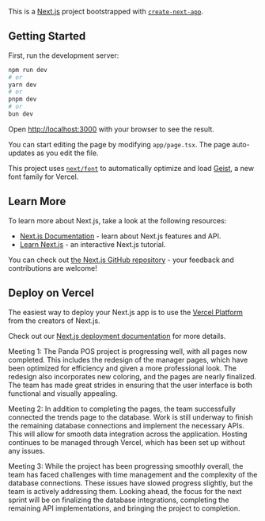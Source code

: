 This is a [Next.js](https://nextjs.org) project bootstrapped with [`create-next-app`](https://nextjs.org/docs/app/api-reference/cli/create-next-app).

## Getting Started

First, run the development server:

```bash
npm run dev
# or
yarn dev
# or
pnpm dev
# or
bun dev
```

Open [http://localhost:3000](http://localhost:3000) with your browser to see the result.

You can start editing the page by modifying `app/page.tsx`. The page auto-updates as you edit the file.

This project uses [`next/font`](https://nextjs.org/docs/app/building-your-application/optimizing/fonts) to automatically optimize and load [Geist](https://vercel.com/font), a new font family for Vercel.

## Learn More

To learn more about Next.js, take a look at the following resources:

- [Next.js Documentation](https://nextjs.org/docs) - learn about Next.js features and API.
- [Learn Next.js](https://nextjs.org/learn) - an interactive Next.js tutorial.

You can check out [the Next.js GitHub repository](https://github.com/vercel/next.js) - your feedback and contributions are welcome!

## Deploy on Vercel

The easiest way to deploy your Next.js app is to use the [Vercel Platform](https://vercel.com/new?utm_medium=default-template&filter=next.js&utm_source=create-next-app&utm_campaign=create-next-app-readme) from the creators of Next.js.

Check out our [Next.js deployment documentation](https://nextjs.org/docs/app/building-your-application/deploying) for more details.

Meeting 1:
The Panda POS project is progressing well, with all pages now completed. This includes the redesign of the manager pages, which have been optimized for efficiency and given a more professional look. The redesign also incorporates new coloring, and the pages are nearly finalized. The team has made great strides in ensuring that the user interface is both functional and visually appealing.

Meeting 2:
In addition to completing the pages, the team successfully connected the trends page to the database. Work is still underway to finish the remaining database connections and implement the necessary APIs. This will allow for smooth data integration across the application. Hosting continues to be managed through Vercel, which has been set up without any issues.

Meeting 3:
While the project has been progressing smoothly overall, the team has faced challenges with time management and the complexity of the database connections. These issues have slowed progress slightly, but the team is actively addressing them. Looking ahead, the focus for the next sprint will be on finalizing the database integrations, completing the remaining API implementations, and bringing the project to completion.
